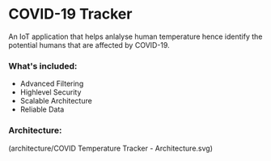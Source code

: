 # COVID-19 Tracker

An IoT application that helps anlalyse human temperature hence identify the potential humans that are affected by COVID-19.


### What's included:

- Advanced Filtering
- Highlevel Security
- Scalable Architecture
- Reliable Data

### Architecture:

(architecture/COVID Temperature Tracker - Architecture.svg)